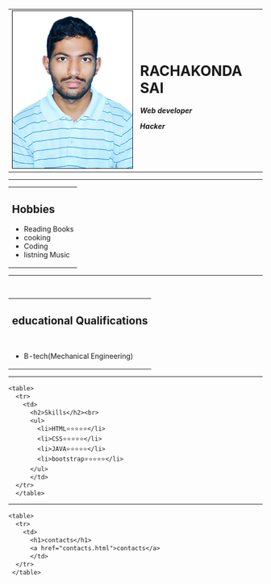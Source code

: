 
<html lang="en" dir="ltr">

<head>
  <meta charset="utf-8">
  <title>RACHAKONDA SAI</title>
</head>

<body>
  <table cellspacing="20">
    <tr>
      <td><img src="sai.png" alt=""></td>
      <td>
        <h1>RACHAKONDA SAI</h1>
        <p><em><strong>Web developer</strong></em></p>
        <p><em><strong>Hacker</strong></em></p>
      </td>
    </tr>
  </table>
  <hr>
  <center>
<table>
      <tr>
        <td>
          <h2>Hobbies</h2>
          <ul>
            <li>Reading Books</li>
            <li>cooking</li>
            <li>Coding</li>
            <li>listning Music</li>
          </ul>
        </td>
      </tr>
    </table>
  </center>
  <hr><br>
    <table>
      <tr>
        <td>
          <h2>educational Qualifications</h2><br>
          <ul>
            <li>B-tech(Mechanical Engineering)</li>
          </ul>
        </td>
      </tr>
    </table>
  <hr>
  
    <table>
      <tr>
        <td>
          <h2>Skills</h2><br>
          <ul>
            <li>HTML⭐⭐⭐⭐⭐</li>
            <li>CSS⭐⭐⭐⭐⭐</li>
            <li>JAVA⭐⭐⭐⭐⭐</li>
            <li>bootstrap⭐⭐⭐⭐⭐</li>
          </ul>
          </td>
      </tr>
      </table>
  <hr>

    <table>
      <tr>
        <td>
          <h1>contacts</h1>
          <a href="contacts.html">contacts</a>
          </td>
      </tr>
     </table>
</body>
</html>
